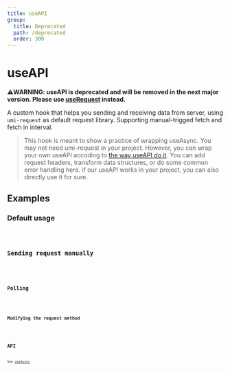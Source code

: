 ```yaml
---
title: useAPI
group:
  title: Deprecated
  path: /deprecated
  order: 300
---
```


# useAPI

<Alert>
<b>⚠️WARNING: useAPI is deprecated and will be removed in the next major version. Please use <a href="/async">useRequest</a> instead.</b>
</Alert>

A custom hook that helps you sending and receiving data from server, using `umi-request` as default request library.
Supporting manual-trigged fetch and fetch in interval.
> This hook is meant to show a practice of wrapping useAsync. You may not need umi-request in your project. However, you can wrap your own useAPI accoding to [the way useAPI do it](https://github.com/umijs/hooks/blob/master/src/useAPI/index.ts). You can add request headers, transform data structures, or do some common error handling here. if our useAPI works in your project, you can also directly use it for sure.

## Examples

### Default usage

<code src="./demo/demo1.tsx" />


### Sending request manually

<code src="./demo/demo2.tsx" />


### Polling

<code src="./demo/demo3.tsx" />


### Modifying the request method

<code src="./demo/demo4.tsx" />


## API

See [useAsync](./useAsync)